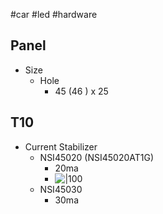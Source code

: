 #car #led #hardware 

## Panel
- Size
	- Hole
		- 45 (46 ) x 25

## T10
- Current Stabilizer
	- NSI45020 (NSI45020AT1G)
		- 20ma
		- ![|100](Pasted%20image%2020240508094101.png)
	- NSI45030
		- 30ma